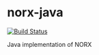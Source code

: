 # norx-java

[![Build Status](https://img.shields.io/travis/c-rack/norx-java.svg?branch=master&style=flat)](https://travis-ci.org/c-rack/norx-java)

Java implementation of NORX
